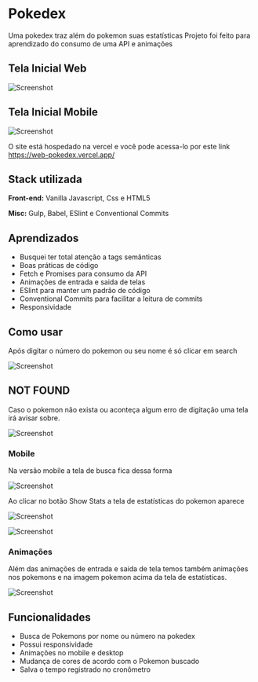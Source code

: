 # Pokedex

Uma pokedex traz além do pokemon suas estatísticas
Projeto foi feito para aprendizado do consumo de uma API e animações

## Tela Inicial Web

![Screenshot](./readme/img/init.png)

## Tela Inicial Mobile

![Screenshot](./readme/img/initMobile.png)

O site está hospedado na vercel e você pode acessa-lo por este link https://web-pokedex.vercel.app/

## Stack utilizada

**Front-end:** Vanilla Javascript, Css e HTML5

**Misc:** Gulp, Babel, ESlint e Conventional Commits

## Aprendizados

- Busquei ter total atenção a tags semânticas
- Boas práticas de código
- Fetch e Promises para consumo da API
- Animações de entrada e saida de telas
- ESlint para manter um padrão de código
- Conventional Commits para facilitar a leitura de commits
- Responsividade

## Como usar

Após digitar o número do pokemon ou seu nome é só clicar em search

![Screenshot](./readme/img/search.gif)

## NOT FOUND

Caso o pokemon não exista ou aconteça algum erro de digitação uma tela irá avisar sobre.

![Screenshot](./readme/img/notFound.png)

### Mobile

Na versão mobile a tela de busca fica dessa forma

![Screenshot](./readme/img/initMobile.png)

Ao clicar no botão Show Stats a tela de estatísticas do pokemon aparece

![Screenshot](./readme/img/searchMobile.png)

![Screenshot](./readme/img/statsMobile.png)

### Animações

Além das animações de entrada e saida de tela temos também animações nos pokemons e na imagem pokemon acima da tela
de estatísticas.

![Screenshot](./readme/img/animate.gif)

## Funcionalidades

- Busca de Pokemons por nome ou número na pokedex
- Possui responsividade
- Animações no mobile e desktop
- Mudança de cores de acordo com o Pokemon buscado
- Salva o tempo registrado no cronômetro
